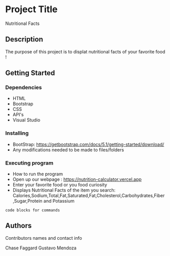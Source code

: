 # Project Title

Nutritional Facts 

## Description

The purpose of this project is to displat nutritional facts of your favorite food ! 

## Getting Started

### Dependencies

* HTML
* Bootstrap
* CSS 
* API's 
* Visual Studio 
 

### Installing

* BootStrap: https://getbootstrap.com/docs/5.1/getting-started/download/
* Any modifications needed to be made to files/folders

### Executing program

* How to run the program
* Open up our webpage : https://nutrition-calculator.vercel.app
* Enter your favorite food or you food curiosity 
* Displays Nutritional Facts of the item you search: Calories,Sodium,Total,Fat,Saturated,Fat,Cholesterol,Carbohydrates,Fiber,Sugar,Protein and Potassium
```
code blocks for commands
```

## Authors

Contributors names and contact info

Chase Faggard 
Gustavo Mendoza 

